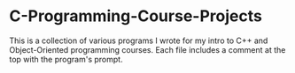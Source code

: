 # C-Programming-Course-Projects
This is a collection of various programs I wrote for my intro to C++ and Object-Oriented programming courses.
Each file includes a comment at the top with the program's prompt.
